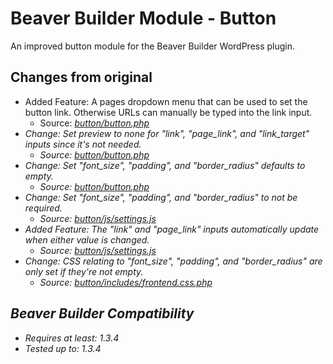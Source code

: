 <h1>Beaver Builder Module - Button</h1>
<p>An improved button module for the Beaver Builder WordPress plugin.</p>
<h2>Changes from original</h2>
<ul>
	<li>Added Feature: A pages dropdown menu that can be used to set the button link. Otherwise URLs can manually be typed into the link input.
		<ul>
			<li>Source: <em><a href="https://github.com/laubsterboy/bb-plugin-module-button/blob/master/button/button.php">button/button.php</a> 
		</ul>
	</li>
	<li>Change: Set preview to none for "link", "page_link", and "link_target" inputs since it's not needed.
		<ul>
			<li>Source: <em><a href="https://github.com/laubsterboy/bb-plugin-module-button/blob/master/button/button.php">button/button.php</a> 
		</ul>
	</li>
	<li>Change: Set "font_size", "padding", and "border_radius" defaults to empty.
		<ul>
			<li>Source: <em><a href="https://github.com/laubsterboy/bb-plugin-module-button/blob/master/button/button.php">button/button.php</a> 
		</ul>
	</li>
	<li>Change: Set "font_size", "padding", and "border_radius" to not be required.
		<ul>
			<li>Source: <em><a href="https://github.com/laubsterboy/bb-plugin-module-button/blob/master/button/js/settings.js">button/js/settings.js</a> 
		</ul>
	</li>
    <li>Added Feature: The "link" and "page_link" inputs automatically update when either value is changed.
		<ul>
			<li>Source: <em><a href="https://github.com/laubsterboy/bb-plugin-module-button/blob/master/button/js/settings.js">button/js/settings.js</a> 
		</ul>
	</li>
    <li>Change: CSS relating to "font_size", "padding", and "border_radius" are only set if they're not empty.
		<ul>
			<li>Source: <em><a href="https://github.com/laubsterboy/bb-plugin-module-button/blob/master/button/includes/frontend.css.php">button/includes/frontend.css.php</a> 
		</ul>
	</li>
</ul>
<h2>Beaver Builder Compatibility</h2>
<ul>
	<li>Requires at least: 1.3.4</li>
	<li>Tested up to: 1.3.4</li>
</ul>

